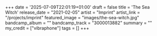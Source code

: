 +++
date = '2025-07-09T22:01:19+01:00'
draft = false
title = 'The Sea Witch'
release_date = "2021-02-05"
artist = "Imprint"
artist_link = "/projects/imprint"
featured_image = "images/the-sea-witch.jpg"
bandcamp_album = ""
bandcamp_track = "3000013882"
summary = ""
my_credit = ["vibraphone"]
tags = []
+++
